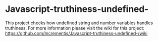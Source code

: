 # Javascript-truthiness-undefined-
This project checks how undefined string and number variables handles truthiness. 
For more information please visit the wiki for this project: https://github.com/Incrementis/Javascript-truthiness-undefined-/wiki

